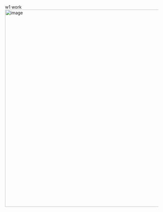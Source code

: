 w1 work<img width="611" height="649" alt="image" src="https://github.com/user-attachments/assets/0dc8faa2-85b0-4bde-b018-83330bf164fe" />
